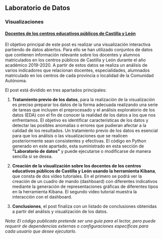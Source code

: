 ## Laboratorio de Datos

### Visualizaciones

#### [Docentes de los centros educativos públicos de Castilla y León](https://datos.gob.es/es/documentacion/docentes-de-los-centros-educativos-publicos-de-castilla-y-leon)

El objetivo principal de este post es realizar una visualización interactiva partiendo de datos abiertos. Para ello se han utilizado conjuntos de datos que contienen información 
relevante sobre los docentes y alumnos matriculados en los centros públicos de Castilla y León durante el año académico 2019-2020. A partir de estos datos se realiza un análisis 
de varios indicadores que relacionan docentes, especialidades, alumnados matriculado en los centros de cada provincia o localidad de la Comunidad Autónoma.

El post está dividido en tres apartados principales:

1. **Tratamiento previo de los datos**, para la realización de la visualización es preciso preparar los datos de la forma adecuada realizando una serie de tareas que incluyen el preprocesado y el análisis exploratorio de los datos (EDA) con el fin de conocer la realidad de los datos a los que nos enfrentamos. El objetivo es identificar características de los datos y detectar las posibles anomalías o errores que pudieran afectar a la calidad de los resultados. Un tratamiento previo de los datos es esencial para que los análisis o las visualizaciones que se realicen posteriormente sean consistentes y efectivas. El código en Python generado en este apartado, esta suministrado en esta sección de  **"Laboratorio de datos"** y puede ejecutarse o modificarse de manera sencilla si se desea.

2. **Creación de la visualización sobre los docentes de los centros educativos públicos de Castilla y León usando la herramienta Kibana**, que consta de dos vídeo tutoriales. En el primero se podrá ver la creación de un cuadro de mando (dashboard) con diferentes indicativos mediante la generación de representaciones gráficas de diferentes tipos en la herramienta Kibana. El segundo vídeo tutorial muestra la interacción con el dashboard.

3. **Conclusiones**, el post finaliza con un listado de conclusiones obtenidas a partir del análisis y visualización de los datos.
    

_Nota: El código publicado pretende ser una guía para el lector, pero puede requerir de dependencias externas o configuraciones específicas para cada usuario que desee ejecutarlo._
